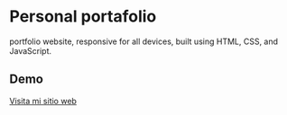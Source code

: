 # Personal portafolio
portfolio website, responsive for all devices, built using HTML, CSS, and JavaScript.

## Demo
[Visita mi sitio web](https://enzomenchise2525.github.io/Viajes_FrontEnd/)

